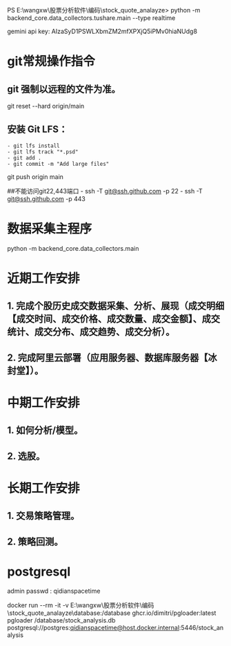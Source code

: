 PS E:\wangxw\股票分析软件\编码\stock_quote_analayze> python -m backend_core.data_collectors.tushare.main --type realtime

gemini api key:
AIzaSyD1PSWLXbmZM2mfXPXjQ5iPMv0hiaNUdg8

# git常规操作指令
## git 强制以远程的文件为准。
git reset --hard origin/main

## 安装 Git LFS：

    - git lfs install
    - git lfs track "*.psd"
    - git add .
    - git commit -m "Add large files"

git push origin main

##不能访问git22,443端口
    - ssh -T git@ssh.github.com -p 22
    - ssh -T git@ssh.github.com -p 443


# 数据采集主程序
 python -m backend_core.data_collectors.main

# 近期工作安排
## 1. 完成个股历史成交数据采集、分析、展现（成交明细【成交时间、成交价格、成交数量、成交金额】、成交统计、成交分布、成交趋势、成交分析）。
## 2. 完成阿里云部署（应用服务器、数据库服务器【冰封堂】）。

# 中期工作安排
## 1. 如何分析/模型。
## 2. 选股。

# 长期工作安排
## 1. 交易策略管理。
## 2. 策略回测。

# postgresql 

admin passwd :  qidianspacetime

docker run --rm -it -v E:\wangxw\股票分析软件\编码\stock_quote_analayze\database:/database ghcr.io/dimitri/pgloader:latest pgloader /database/stock_analysis.db postgresql://postgres:qidianspacetime@host.docker.internal:5446/stock_analysis
